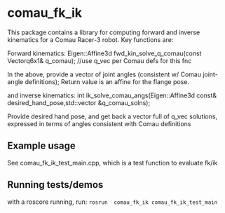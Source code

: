# comau_fk_ik
This package contains a library for computing forward and inverse kinematics for a Comau Racer-3 robot.
Key functions are:

Forward kinematics:
Eigen::Affine3d fwd_kin_solve_q_comau(const Vectorq6x1& q_comau); //use q_vec per Comau defs for this fnc

In the above, provide a vector of joint angles (consistent w/ Comau joint-angle definitions);
Return value is an affine for the flange pose.

and inverse kinematics:
    int ik_solve_comau_angs(Eigen::Affine3d const& desired_hand_pose,std::vector<Vectorq6x1> &q_comau_solns); 

Provide desired hand pose, and get back a vector full of q_vec solutions, expressed in terms
of angles consistent with Comau definitions


## Example usage
See comau_fk_ik_test_main.cpp, which is a test function to evaluate fk/ik

## Running tests/demos
with a roscore running, run:
`rosrun  comau_fk_ik comau_fk_ik_test_main`
    
